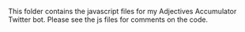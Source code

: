 This folder contains the javascript files for my Adjectives Accumulator Twitter bot. Please see the js files for comments on the code.
